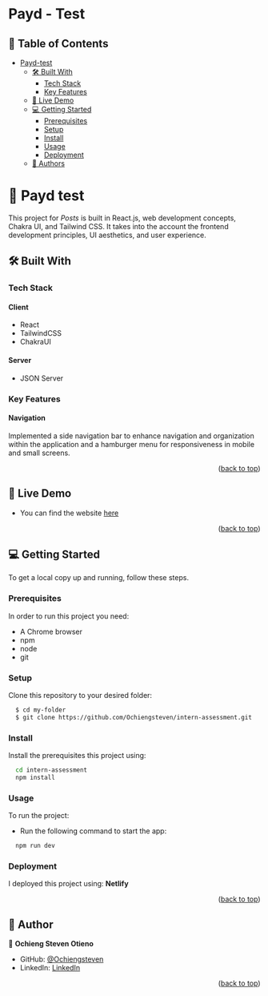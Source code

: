 # Payd - Test

<a name="readme-top"></a>

<!-- TABLE OF CONTENTS -->

## 📗 Table of Contents

- [ Payd-test ](#-payd-test-)
  - [🛠 Built With ](#-built-with-)
    - [Tech Stack ](#tech-stack-)
    - [Key Features ](#key-features-)
  - [🚀 Live Demo ](#-live-demo-)
  - [💻 Getting Started ](#-getting-started-)
    - [Prerequisites](#prerequisites)
    - [Setup](#setup)
    - [Install](#install)
    - [Usage](#usage)
    - [Deployment](#deployment)
  - [👥 Authors ](#-authors-)

<!-- PROJECT DESCRIPTION -->

# 📖 Payd test <a name="about-project"></a>

This project for _Posts_ is built in React.js, web development concepts, Chakra UI, and Tailwind CSS. It takes into the account the frontend development principles, UI aesthetics, and user experience.

## 🛠 Built With <a name="built-with"></a>

### Tech Stack <a name="tech-stack"></a>

#### Client

- React
- TailwindCSS
- ChakraUI

#### Server

- JSON Server
<!-- Features -->

### Key Features <a name="key-features"></a>

#### Navigation

Implemented a side navigation bar to enhance navigation and organization within the application and a hamburger menu for responsiveness in mobile and small screens.

<!-- ![Screenshot](./images/Screenshot%202.png) -->
<p align="right">(<a href="#readme-top">back to top</a>)</p>

<!-- LIVE DEMO -->

## 🚀 Live Demo <a name="live-demo"></a>

- You can find the website [here](https://zerakis.netlify.app/)

<p align="right">(<a href="#readme-top">back to top</a>)</p>

<!-- GETTING STARTED -->

## 💻 Getting Started <a name="getting-started"></a>

To get a local copy up and running, follow these steps.

### Prerequisites

In order to run this project you need:

- A Chrome browser
- npm
- node
- git

### Setup

Clone this repository to your desired folder:

```sh
  $ cd my-folder
  $ git clone https://github.com/Ochiengsteven/intern-assessment.git
```

### Install

Install the prerequisites this project using:

```sh
  cd intern-assessment
  npm install
```

### Usage

To run the project:

<!-- ### 1. Start the server

- To start the JSON Server after installing dependencies, run the following command:

```sh
  json-server --watch db.json -p 5000
```

### 2. Start client -->

- Run the following command to start the app:

```sh
  npm run dev
```

<!--
Example command:

sh
  bin/rails test test/models/article_test.rb
--->

### Deployment

I deployed this project using: **Netlify**

<!--
Example:

sh

 -->

<p align="right">(<a href="#readme-top">back to top</a>)</p>

<!-- AUTHORS -->

## 👥 Author <a name="authors"></a>

👤 **Ochieng Steven Otieno**

- GitHub: [@Ochiengsteven](https://github.com/Ochiengsteven)
- LinkedIn: [LinkedIn](https://www.linkedin.com/in/steven-ochieng-a43125179/)

<p align="right">(<a href="#readme-top">back to top</a>)</p>
